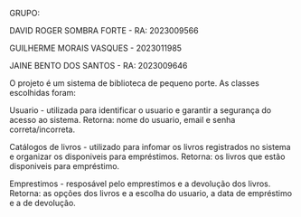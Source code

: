 GRUPO:

DAVID ROGER SOMBRA FORTE - RA: 2023009566

GUILHERME MORAIS VASQUES - 2023011985

JAINE BENTO DOS SANTOS - RA: 2023009646

O projeto é um sistema de biblioteca de pequeno porte.
As classes escolhidas foram:

Usuario - utilizada para identificar o usuario e garantir a segurança do acesso ao sistema.
Retorna: nome do usuario, email e senha correta/incorreta.

Catálogos de livros - utilizado para infomar os livros registrados no sistema e organizar os disponiveis para empréstimos.
Retorna: os livros que estão disponiveis para empréstimo.

Emprestimos - resposável pelo emprestimos e a devolução dos livros.
Retorna: as opções dos livros e a escolha do usuario, a data de empréstimo e a de devolução.


